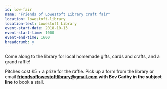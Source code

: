 ```yaml
---
id: low-fair
name: "Friends of Lowestoft Library craft fair"
location: lowestoft-library
location-text: Lowestoft Library
event-start-date: 2018-10-13
event-start-time: 1000
event-end-time: 1600
breadcrumb: y
---
```


Come along to the library for local homemade gifts, cards and crafts, and a grand raffle!

Pitches cost £5 + a prize for the raffle. Pick up a form from the library or email **friendsoflowestoftlibrary@gmail.com with Bev Cadby in the subject line** to book a stall.
